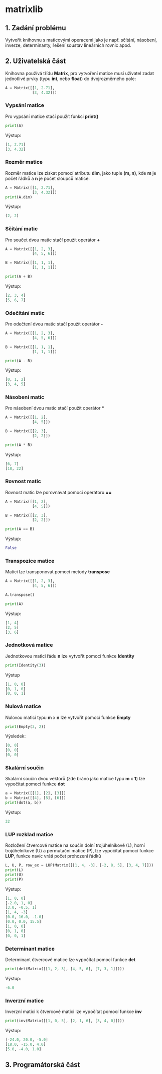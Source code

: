 # matrixlib

## 1. Zadání problému

Vytvořit knihovnu s maticovými operacemi jako je např. sčítání, násobení, inverze, determinanty, řešení soustav lineárních rovnic apod. 

## 2. Uživatelská část

Knihovna používá třídu <strong>Matrix</strong>, pro vytvoření matice musí uživatel zadat jednotlivé prvky (typu <strong>int</strong>, nebo <strong>float</strong>) do dvojrozměrného pole:

```python 
A = Matrix([[1, 2.71],
            [3, 4.32]])
```
### Vypsání matice

Pro vypsání matice stačí použít funkci <strong>print()</strong>

```python 
print(A)
```

Výstup:

```python 
[1, 2.71]
[3, 4.32]
```

### Rozměr matice

Rozměr matice lze získat pomocí atributu <strong>dim</strong>, jako tuple <strong>(m, n)</strong>, kde <strong>m</strong> je počet řádků a <strong>n</strong> je počet sloupců matice.


```python 
A = Matrix([[1, 2.71],
            [3, 4.32]])
print(A.dim)
```

Výstup:

```python 
(2, 2)
```

### Sčítání matic

Pro součet dvou matic stačí použít operátor <strong>+</strong>

```python 
A = Matrix([[1, 2, 3],
            [4, 5, 6]])

B = Matrix([[1, 1, 1],
            [1, 1, 1]])

print(A + B)
```

Výstup:

```python 
[2, 3, 4]
[5, 6, 7]
```

### Odečítání matic

Pro odečtení dvou matic stačí použít operátor <strong>-</strong>

```python 
A = Matrix([[1, 2, 3],
            [4, 5, 6]])

B = Matrix([[1, 1, 1],
            [1, 1, 1]])

print(A - B)
```

Výstup:

```python 
[0, 1, 2]
[3, 4, 5]
```

### Násobení matic

Pro násobení dvou matic stačí použít operátor <strong>*</strong>

```python 
A = Matrix([[1, 2],
            [4, 5]])

B = Matrix([[2, 3],
            [2, 2]])

print(A * B)
```

Výstup:

```python 
[6, 7]
[18, 22]
```

### Rovnost matic

Rovnost matic lze porovnávat pomocí operátoru <strong>==</strong>

```python 
A = Matrix([[1, 2],
            [4, 5]])

B = Matrix([[2, 3],
            [2, 2]])

print(A == B)
```

Výstup:

```python 
False
```

### Transpozice matice

Matici lze transponovat pomocí metody <strong>transpose</strong>


```python 
A = Matrix([[1, 2, 3],
            [4, 5, 6]])

A.transpose()

print(A)
```

Výstup:

```python 
[1, 4]
[2, 5]
[3, 6]
```

### Jednotková matice

Jednotkovou matici řádu <strong>n</strong> lze vytvořit pomocí funkce <strong>Identity</strong>


```python 
print(Identity(3))
```

Výstup


```python 
[1, 0, 0]
[0, 1, 0]
[0, 0, 1]
```

### Nulová matice

Nulovou matici typu <strong>m</strong> x <strong>n</strong> lze vytvořit pomocí funkce <strong>Empty</strong>

```python 
print(Empty(3, 2))
```

Výsledek:

```python 
[0, 0]
[0, 0]
[0, 0]
```

### Skalární součin

Skalární součin dvou vektorů (zde bráno jako matice typu <strong>m</strong> x <strong>1</strong>) lze vypočítat pomocí funkce <strong>dot</strong>

```python 
a = Matrix([[1], [2], [3]])
b = Matrix([[4], [5], [6]])
print(dot(a, b))
```

Výstup:

```python 
32
```

### LUP rozklad matice

Rozložení čtvercové matice na součin dolní trojúhelníkové (L), horní trojúhelníkové (U) a permutační matice (P), lze vypočítat pomocí funkce <strong>LUP</strong>, funkce navíc vrátí počet prohození řádků

```python 
L, U, P, row_ex = LUP(Matrix([[1, 4, -3], [-2, 8, 5], [3, 4, 7]]))
print(L)
print(U)
print(P)
```

Výstup:

```python 
[1, 0, 0]
[-2.0, 1, 0]
[3.0, -0.5, 1]
[1, 4, -3]
[0.0, 16.0, -1.0]
[0.0, 0.0, 15.5]
[1, 0, 0]
[0, 1, 0]
[0, 0, 1]
```

### Determinant matice

Determinant čtvercové matice lze vypočítat pomocí funkce <strong>det</strong>

```python 
print(det(Matrix([[1, 2, 3], [4, 5, 6], [7, 3, 1]])))
```

Výstup:

```python 
-6.0
```

### Inverzní matice

Inverzní matici k čtvercové matici lze vypočítat pomocí funkce <strong>inv</strong>

```python 
print(inv(Matrix([[1, 0, 5], [2, 1, 6], [3, 4, 0]])))
```

Výstup:

```python 
[-24.0, 20.0, -5.0]
[18.0, -15.0, 4.0]
[5.0, -4.0, 1.0]
```

## 3. Programátorská část
